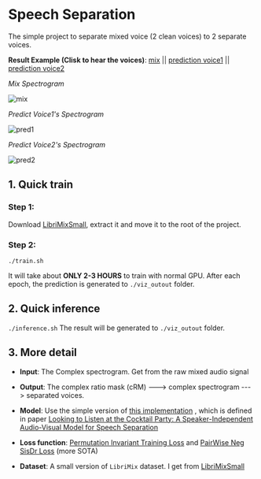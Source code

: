 # Speech Separation
The simple project to separate mixed voice (2 clean voices) to 2 separate voices.


**Result Example (Clisk to hear the voices)**: 
[mix](output_sample/mix.mp3) ||  [prediction voice1](output_sample/pred1.mp3) || [prediction voice2](output_sample/pred2.mp3)

*Mix Spectrogram*

![mix](https://user-images.githubusercontent.com/19920599/132132582-0c504d5a-935c-484b-90db-300735cf206b.png)

*Predict Voice1's Spectrogram*

![pred1](https://user-images.githubusercontent.com/19920599/132132632-830b5826-230d-4c0f-96c3-c4b8f9d3b146.png)

*Predict Voice2's Spectrogram*

![pred2](https://user-images.githubusercontent.com/19920599/132132678-d7f2a12b-8e9b-416d-b057-03bb915be38b.png)


## 1. Quick train
### Step 1:
Download [LibriMixSmall](https://zenodo.org/record/3871592/files/MiniLibriMix.zip?download=1 ), extract it and move it to the root of the project. 
### Step 2:
`./train.sh`

It will take about **ONLY 2-3 HOURS** to train with normal GPU. After each epoch, the prediction is generated to `./viz_outout` folder.

## 2. Quick inference
`./inference.sh`
The result will be generated to `./viz_outout` folder.



## 3. More detail
+ **Input**:
   The Complex spectrogram. Get from the raw mixed audio signal
+ **Output**:
   The complex ratio mask (cRM) ---> complex spectrogram ---> separated voices.
+ **Model**:
  Use the simple version of [this implementation](https://github.com/bill9800/speech_separation/blob/master/model/lib/model_AO.py) , which is defined in paper [Looking to Listen at the Cocktail Party: A Speaker-Independent Audio-Visual Model for Speech Separation](https://arxiv.org/abs/1804.03619)

+ **Loss function**:
  [Permutation Invariant Training Loss](https://arxiv.org/pdf/1607.00325.pdf) and [PairWise Neg SisDr Loss](https://openreview.net/pdf?id=SkeRTsAcYm) (more SOTA)
  
+ **Dataset**:
 A small version of `LibriMix` dataset. I get from [LibriMixSmall](https://zenodo.org/record/3871592/files/MiniLibriMix.zip?download=1) 


